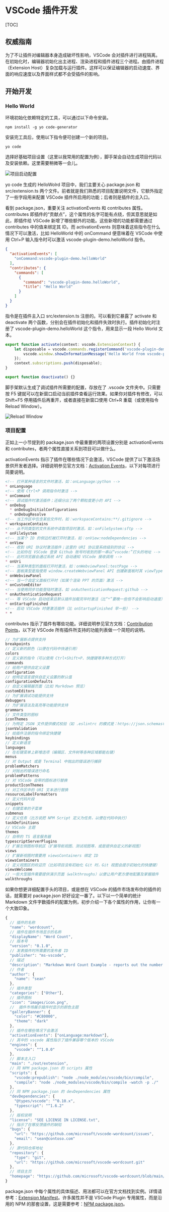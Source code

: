 # VSCode 插件开发

[TOC]

## 权威指南

为了不让插件对编辑器本身造成破坏性影响，VSCode 会对插件进行进程隔离。在初始化时，编辑器初始化出主进程、渲染进程和插件进程三个进程。由插件进程（Extension Host）复杂加载与运行插件。这样可以保证编辑器的启动速度、界面的响应速度以及界面样式都不会受插件的影响。

## 开始开发

### Hello World

环境初始化依赖特定的工具，可以通过以下命令安装。

```shell
npm install -g yo code-generator
```

安装完工具后，使用以下指令便可创建一个新的项目。

```shell
yo code
```

选择好基础项目设置（这里以我常用的配置为例），脚手架会自动生成项目代码以及安装依赖。这里需要稍微等一会儿。

![项目启动配置](https://mgear-image.oss-cn-shanghai.aliyuncs.com/image/other/20220121233025.png)

yo code 生成的 HelloWolrd 项目中，我们主要关心 package.json 和 src/extension.ts 两个文件。前者就是我们熟悉的项目配置说明文件，它额外指定了一些字段用来配置 VSCode 插件所启用的功能；后者则是插件的主入口。

看到 package.json，重要关注 activationEvents 和 contributes 属性。contributes 即插件的“贡献点”，这个属性的名字可能有点绕，但其意思就是如此，即插件给 VSCode 新增了哪些额外的功能。这些新增的功能都需要通过 contributes 中的值来绑定其 ID。而 activationEvents 则意味着这些指令在什么情况下可以激活，比如 HelloWorld 中的 onCommand 便意味着在 VSCode 中使用 Ctrl+P 输入指令时可以激活 vscode-plugin-demo.helloWorld 指令。

```json
{
  "activationEvents": [
    "onCommand:vscode-plugin-demo.helloWorld"
  ],
  "contributes": {
    "commands": [
      {
        "command": "vscode-plugin-demo.helloWorld",
        "title": "Hello World"
      }
    ]
  }
}
```

指令是在插件主入口 src/extension.ts 注册的。可以看到它暴露了 activate 和 deactivate 两个函数，分别会在插件初始化和插件失效时执行。插件初始化时注册了 vscode-plugin-demo.helloWorld 这个指令，用来显示一段 Hello World 文本。

```js
export function activate(context: vscode.ExtensionContext) {
	let disposable = vscode.commands.registerCommand('vscode-plugin-demo.helloWorld', () => {
		vscode.window.showInformationMessage('Hello World from vscode-plugin-demo!');
	});
	context.subscriptions.push(disposable);
}

export function deactivate() {}
```

脚手架默认生成了调试插件所需要的配置，存放在了 .vscode 文件夹中。只需要按 F5 键就可以在新窗口启动当前插件查看运行效果。如果你对插件有修改，可以 Shift+F5 停用插件后再重开，或者直接在新窗口使用 Ctrl+R 重载（或使用指令 Reload Window）。

![Reload Window](https://mgear-image.oss-cn-shanghai.aliyuncs.com/image/other/20220121235255.png)

### 项目配置

正如上一小节提到的 package.json 中最重要的两项设置分别是 activationEvents 和 contributes，者两个属性直接关系到项目可以做什么。

activationEvents 指示了插件在哪些情况下会激活，VSCode 提供了以下激活场景供开发者选择。详细说明参见官方文档：[Activation Events](https://code.visualstudio.com/api/references/activation-events)，以下对每项进行简要说明。

```markdown
<!-- 打开某种语言的文件时激活，如：onLanguage:python -->
* onLanguage
<!-- 使用 Ctrl+P 调用指令时激活 -->
* onCommand
<!-- 调试插件时激活插件；还细分出了两个颗粒度更小的 API -->
* onDebug
  * onDebugInitialConfigurations
  * onDebugResolve
<!-- 当工作区中包含某些文件时，如：workspaceContains:**/.gitignore -->
* workspaceContains
<!-- 从不同类型的文件系统中读取项目时激活，如：onFileSystem:sftp -->
* onFileSystem
<!-- 当某个 ID 的侧边栏被打开时激活，如：onView:nodeDependencies -->
* onView
<!-- 收到 URI 协议时激活插件；这里的 URI 协议是系统级别的协议 -->
<!-- 比如你在 VSCode 登录 Github 账号时收到的那一串以“vscode:”打头的地址 -->
<!-- 此时浏览器会通过系统 API 自动通知 VSCode 接收调用 -->
* onUri
<!-- 当某种类型的面板打开时激活，如：onWebviewPanel:testPage -->
<!-- 面板类型是指使用 window.createWebviewPanel API 创建新面板时其 viewType 属性 -->
* onWebviewPanel
<!-- 当一个自定义面板打开时（如某个渲染 PPT 的页面）激活 -->
* onCustomEditor
<!-- 当使用同步功能登陆时激活，如 onAuthenticationRequest:github -->
* onAuthenticationRequest
<!-- 等 VSCode 启动结束且默认插件加载完毕时激活（比“*”要晚一些但不会影响启动速度） -->
* onStartupFinished
<!-- 启动 VSCode 时便激活插件（比 onStartupFinished 早一些） -->
* *
```

contributes 指示了插件有哪些功能。详细说明参见官方文档：[Contribution Points](https://code.visualstudio.com/api/references/contribution-points)，以下对 VSCode 所有插件所支持的功能列表做一个简短的说明。

```js
// 为扩展断点提供支持
breakpoints
// 定义新的颜色（以便在代码中快速引用）
colors
// 定义新的指令（可以使用 Ctrl+Shift+P、快捷键等多种方式打开）
commands
// 给用户提供自定义设置
configuration
// 给特定语言提供自定义设置的默认值
configurationDefaults
// 自定义编辑器页面（比如 Markdown 预览）
customEditors
// 为扩展调试功能提供支持
debuggers
// 为扩展语法及高亮等功能提供支持
grammars
// 文件类型的图标
iconThemes
// 为特定 JSON 文件提供模式校验（如 .eslintrc 的模式是：https://json.schemastore.org/eslintrc）
jsonValidation
// 给插件注册的指令绑定快捷键
keybindings
// 定义新语言
languages
// 在右键菜单上新增选项（编辑区、文件树等各种区域都能右键）
menus
// 对 Output 或是 Terminal 中抛出的错误进行捕获
problemMatchers
// 对抛出的错误进行命名
problemPatterns
// 对 VSCode 自带的图标进行替换
productIconThemes
// 对工作区中的 URI 文本进行替换
resourceLabelFormatters
// 定义代码片段
snippets
// 右键菜单的子菜单
submenus
// 定义任务（比方说把 NPM Script 定义为任务，以便在代码中执行）
taskDefinitions
// VSCode 主题
themes
// 自带的 TS 语言服务器
typescriptServerPlugins
// 扩展左侧图标导航区（扩展导航视图、测试视图等，或是提供自定义的新视图）
views
// 扩展新视图时需要用 viewsContainers 绑定 ID
viewsContainers
// 定义视图区的欢迎页（比如项目没有初始化 Git 时，Git 视图会提示初始化的快捷键）
viewsWelcome
// 一些大型插件需要提供演示页面（walkthroughs）以便让用户更方便地配置及掌握插件
walkthroughs
```

如果你想更详细配置手头的项目，或是想在 VSCode 的插件市场发布你的插件的话，就需要对 package.json 好好设定一番了。以下以一个简单的统计 Markdown 文件字数插件的配置为例，初步介绍一下各个属性的作用，让你有一个大致印象。

```js
{
  // 插件的名称
  "name": "wordcount",
  // 插件在插件市场显示的名称
  "displayName": "Word Count",
  // 版本号
  "version": "0.1.0",
  // 发表插件时所需要的发布者 ID
  "publisher": "ms-vscode",
  // 描述
  "description": "Markdown Word Count Example - reports out the number of words in a Markdown file.",
  // 作者
  "author": {
    "name": "sean"
  },
  // 插件类型
  "categories": ["Other"],
  // 插件图标
  "icon": "images/icon.png",
  //  插件市场展示插件时显示的颜色主题
  "galleryBanner": {
    "color": "#C80000",
    "theme": "dark"
  },
  // 插件在哪些情况下会激活
  "activationEvents": ["onLanguage:markdown"],
  // 其中的 vscode 属性指示了插件兼容哪个版本的 VSCode
  "engines": {
    "vscode": "^1.0.0"
  },
  // 脚本主入口
  "main": "./out/extension",
  // 同 NPM package.json 的 scripts 属性
  "scripts": {
    "vscode:prepublish": "node ./node_modules/vscode/bin/compile",
    "compile": "node ./node_modules/vscode/bin/compile -watch -p ./"
  },
  // 同 NPM package.json 的 devDependencies 属性
  "devDependencies": {
    "@types/vscode": "^0.10.x",
    "typescript": "^1.6.2"
  },
  // 版权说明
  "license": "SEE LICENSE IN LICENSE.txt",
  // 指示了在哪反馈插件的缺陷
  "bugs": {
    "url": "https://github.com/microsoft/vscode-wordcount/issues",
    "email": "sean@contoso.com"
  },
  // 源代码仓库地址
  "repository": {
    "type": "git",
    "url": "https://github.com/microsoft/vscode-wordcount.git"
  },
  // 项目主页
  "homepage": "https://github.com/microsoft/vscode-wordcount/blob/main/README.md"
}
```

package.json 中每个属性的具体描述、用法都可以在官方文档找到实例。详情请参考：[Extension Manifest](https://code.visualstudio.com/api/references/extension-manifest)。许多属性并不是 VSCode Plugin 专用属性，而是沿用的 NPM 的那套设置，这是需要参考：[NPM package.json](https://docs.npmjs.com/cli/v7/configuring-npm/package-json)。